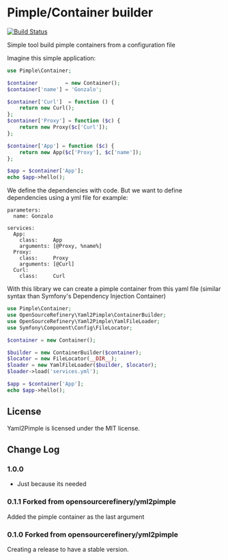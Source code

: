 Pimple/Container builder
======
[![Build Status](https://travis-ci.org/opensourcerefinery/yml2pimple.svg?branch=master)](https://travis-ci.org/opensourcerefinery/yml2pimple)

Simple tool build pimple containers from a configuration file


Imagine this simple application:

```php
use Pimple\Container;

$container         = new Container();
$container['name'] = 'Gonzalo';

$container['Curl']  = function () {
    return new Curl();
};
$container['Proxy'] = function ($c) {
    return new Proxy($c['Curl']);
};

$container['App'] = function ($c) {
    return new App($c['Proxy'], $c['name']);
};

$app = $container['App'];
echo $app->hello();
```

We define the dependencies with code. But we want to define dependencies using a yml file for example:

```
parameters:
  name: Gonzalo

services:
  App:
    class:     App
    arguments: [@Proxy, %name%]
  Proxy:
    class:     Proxy
    arguments: [@Curl]
  Curl:
    class:     Curl
```

With this library we can create a pimple container from this yaml file (similar syntax than Symfony's Dependency Injection Container)

```php
use Pimple\Container;
use OpenSourceRefinery\Yaml2Pimple\ContainerBuilder;
use OpenSourceRefinery\Yaml2Pimple\YamlFileLoader;
use Symfony\Component\Config\FileLocator;

$container = new Container();

$builder = new ContainerBuilder($container);
$locator = new FileLocator(__DIR__);
$loader = new YamlFileLoader($builder, $locator);
$loader->load('services.yml');

$app = $container['App'];
echo $app->hello();
```

## License

Yaml2Pimple is licensed under the MIT license.

## Change Log

### 1.0.0

* Just because its needed

### 0.1.1 Forked from opensourcerefinery/yml2pimple
Added the pimple container as the last argument


### 0.1.0 Forked from opensourcerefinery/yml2pimple
Creating a release to have a stable version.
